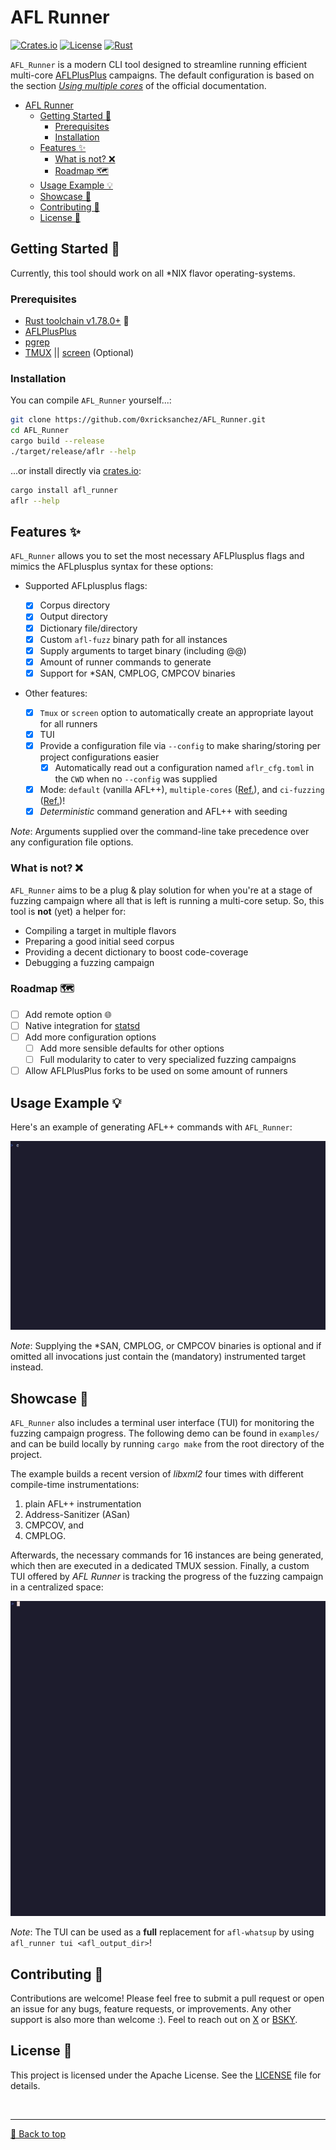 # AFL Runner

[![Crates.io](https://img.shields.io/crates/v/afl_runner.svg)](https://crates.io/crates/afl_runner)
[![License](https://img.shields.io/badge/license%20-%20Apache%202.0%20-%20blue)](LICENSE)
[![Rust](https://github.com/0xricksanchez/AFL_Runner/actions/workflows/rust.yml/badge.svg)](https://github.com/0xricksanchez/AFL_Runner/actions/workflows/rust.yml)

`AFL_Runner` is a modern CLI tool designed to streamline running efficient multi-core [AFLPlusPlus](https://github.com/AFLplusplus/AFLplusplus) campaigns. The default configuration is based on the section [_Using multiple cores_](https://aflplus.plus/docs/fuzzing_in_depth/#c-using-multiple-cores) of the official documentation.

- [AFL Runner](#afl-runner)
  - [Getting Started 🚀](#getting-started-)
    - [Prerequisites](#prerequisites)
    - [Installation](#installation)
  - [Features ✨](#features-)
    - [What is not? ❌](#what-is-not-)
    - [Roadmap 🗺️](#roadmap-)
  - [Usage Example 💡](#usage-example-)
  - [Showcase 🎥](#showcase-)
  - [Contributing 🤝](#contributing-)
  - [License 📜](#license-)

## Getting Started 🚀

Currently, this tool should work on all \*NIX flavor operating-systems.

### Prerequisites

- [Rust toolchain v1.78.0+](https://www.rust-lang.org/tools/install) 🦀
- [AFLPlusPlus](https://github.com/AFLplusplus/AFLplusplus)
- [pgrep](https://man7.org/linux/man-pages/man1/pgrep.1.html)
- [TMUX](https://github.com/tmux/tmux) || [screen](https://www.gnu.org/software/screen/) (Optional)

### Installation

You can compile `AFL_Runner` yourself...:

```bash
git clone https://github.com/0xricksanchez/AFL_Runner.git
cd AFL_Runner
cargo build --release
./target/release/aflr --help
```

...or install directly via [crates.io](https://crates.io/crates/afl_runner):

```bash
cargo install afl_runner
aflr --help
```

## Features ✨

`AFL_Runner` allows you to set the most necessary AFLPlusplus flags and mimics the AFLplusplus syntax for these options:

- Supported AFLplusplus flags:

  - [x] Corpus directory
  - [x] Output directory
  - [x] Dictionary file/directory
  - [x] Custom `afl-fuzz` binary path for all instances
  - [x] Supply arguments to target binary (including @@)
  - [x] Amount of runner commands to generate
  - [x] Support for \*SAN, CMPLOG, CMPCOV binaries

- Other features:
  - [x] `Tmux` or `screen` option to automatically create an appropriate layout for all runners
  - [x] TUI
  - [x] Provide a configuration file via `--config` to make sharing/storing per project configurations easier
    - [x] Automatically read out a configuration named `aflr_cfg.toml` in the `CWD` when no `--config` was supplied
  - [x] Mode: `default` (vanilla AFL++), `multiple-cores` ([Ref.](https://aflplus.plus/docs/fuzzing_in_depth/#c-using-multiple-cores)), and `ci-fuzzing` ([Ref.](https://aflplus.plus/docs/fuzzing_in_depth/#5-ci-fuzzing))!
  - [x] _Deterministic_ command generation and AFL++ with seeding

_Note_: Arguments supplied over the command-line take precedence over any configuration file options.

### What is not? ❌

`AFL_Runner` aims to be a plug & play solution for when you're at a stage of fuzzing campaign where all that is left is running a multi-core setup.
So, this tool is **not** (yet) a helper for:

- Compiling a target in multiple flavors
- Preparing a good initial seed corpus
- Providing a decent dictionary to boost code-coverage
- Debugging a fuzzing campaign

### Roadmap 🗺️

- [ ] Add remote option 🌐
- [ ] Native integration for [statsd](https://registry.hub.docker.com/r/prom/statsd-exporter)
- [ ] Add more configuration options
  - [ ] Add more sensible defaults for other options
  - [ ] Full modularity to cater to very specialized fuzzing campaigns
- [ ] Allow AFLPlusPlus forks to be used on some amount of runners

## Usage Example 💡

Here's an example of generating AFL++ commands with `AFL_Runner`:

![AFL_Runner_cmd_gen](img/gen.gif)

_Note_: Supplying the \*SAN, CMPLOG, or CMPCOV binaries is optional and if omitted all invocations just contain the (mandatory) instrumented target instead.

## Showcase 🎥

`AFL_Runner` also includes a terminal user interface (TUI) for monitoring the fuzzing campaign progress.
The following demo can be found in `examples/` and can be build locally by running `cargo make` from the root directory of the project.

The example builds a recent version of _libxml2_ four times with different compile-time instrumentations:

1. plain AFL++ instrumentation
2. Address-Sanitizer (ASan)
3. CMPCOV, and
4. CMPLOG.

Afterwards, the necessary commands for 16 instances are being generated, which then are executed in a dedicated TMUX session.
Finally, a custom TUI offered by _AFL Runner_ is tracking the progress of the fuzzing campaign in a centralized space:

![AFL_Runner demo](img/demo.gif)

_Note_: The TUI can be used as a **full** replacement for `afl-whatsup` by using `afl_runner tui <afl_output_dir>`!

## Contributing 🤝

Contributions are welcome! Please feel free to submit a pull request or open an issue for any bugs, feature requests, or improvements.
Any other support is also more than welcome :). Feel to reach out on [X](https://x.com/0xricksanchez) or [BSKY](https://bsky.app/profile/434b.bsky.social).

## License 📜

This project is licensed under the Apache License. See the [LICENSE](LICENSE) file for details.

<br><hr>
[🔼 Back to top](#afl-runner)
